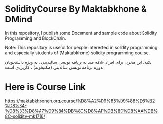 # SolidityCourse By Maktabkhone & DMind

In this repository, I publish some Document and sample code about Solidity Programming and BlockChain.

Note: This repository is useful for people interested in solidity programming and especially students of (Maktabkhone) solidity programming course.

نکته: این مخزن برای افراد علاقه مند به برنامه نویسی سالیدیتی ، به ویژه دانشجویان دوره برنامه نویسی سالدیتی (مکتبخونه) ، کاربردی است.

# Here is Course Link

https://maktabkhooneh.org/course/%D8%A2%D9%85%D9%88%D8%B2%D8%B4-%D8%B3%D8%A7%D9%84%DB%8C%D8%AF%DB%8C%D8%AA%DB%8C-solidity-mk1716/
